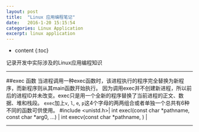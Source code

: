 ```yaml
---
layout: post
title:  "Linux 应用编程笔记"
date:   2016-1-20 15:15:54
categories: Linux Application
excerpt: linux application 
---
```


* content
{:toc}

记录开发中实际涉及的Linux应用编程知识

---

##exec 函数
当进程调用一种exec函数时，该进程执行的程序完全替换为新程序，而新程序则从其main函数开始执行。
因为调用exec并不创建新进程，所以前后的进程ID并未改变。exec只是用一个全新的程序替换了当前进程的正文、数据、堆和栈段。
`exec`加上`v`, `l`, `e`, `p`这4个字母的两两组合或者单独一个总共有6种不同的函数可供使用。
#include <unistd.h>|
int execl(const char *pathname, const char *arg0, ...)	|
int execv(const char *pathname, )	|


---






